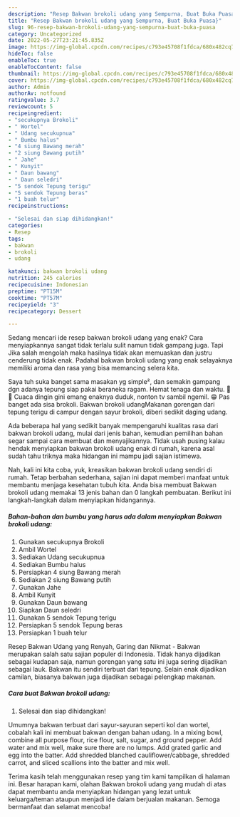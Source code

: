 ```yaml
---
description: "Resep Bakwan brokoli udang yang Sempurna, Buat Buka Puasa}"
title: "Resep Bakwan brokoli udang yang Sempurna, Buat Buka Puasa}"
slug: 96-resep-bakwan-brokoli-udang-yang-sempurna-buat-buka-puasa
category: Uncategorized
date: 2022-05-27T23:21:45.835Z
image: https://img-global.cpcdn.com/recipes/c793e45708f1fdca/680x482cq70/bakwan-brokoli-udang-foto-resep-utama.jpg
hideToc: false
enableToc: true
enableTocContent: false
thumbnail: https://img-global.cpcdn.com/recipes/c793e45708f1fdca/680x482cq70/bakwan-brokoli-udang-foto-resep-utama.jpg
cover: https://img-global.cpcdn.com/recipes/c793e45708f1fdca/680x482cq70/bakwan-brokoli-udang-foto-resep-utama.jpg
author: Admin
authorAv: notfound
ratingvalue: 3.7
reviewcount: 5
recipeingredient:
- "secukupnya Brokoli"
- " Wortel"
- " Udang secukupnua"
- " Bumbu halus"
- "4 siung Bawang merah"
- "2 siung Bawang putih"
- " Jahe"
- " Kunyit"
- " Daun bawang"
- " Daun seledri"
- "5 sendok Tepung terigu"
- "5 sendok Tepung beras"
- "1 buah telur"
recipeinstructions:

- "Selesai dan siap dihidangkan!"
categories:
- Resep
tags:
- bakwan
- brokoli
- udang

katakunci: bakwan brokoli udang 
nutrition: 245 calories
recipecuisine: Indonesian
preptime: "PT15M"
cooktime: "PT57M"
recipeyield: "3"
recipecategory: Dessert

---
```



Sedang mencari ide resep bakwan brokoli udang yang enak? Cara menyiapkannya sangat tidak terlalu sulit namun tidak gampang juga. Tapi Jika salah mengolah maka hasilnya tidak akan memuaskan dan justru cenderung tidak enak. Padahal bakwan brokoli udang yang enak selayaknya memiliki aroma dan rasa yang bisa memancing selera kita.


Saya tuh suka banget sama masakan yg simple², dan semakin gampang dgn adanya tepung siap pakai beraneka ragam. Hemat tenaga dan waktu. 🤭🤭 Cuaca dingin gini emang enaknya duduk, nonton tv sambil ngemil. 😁 Pas banget ada sisa brokoli. Bakwan brokoli udangMakanan gorengan dari tepung terigu di campur dengan sayur brokoli, diberi sedikit daging udang.

Ada beberapa hal yang sedikit banyak mempengaruhi kualitas rasa dari bakwan brokoli udang, mulai dari jenis bahan, kemudian pemilihan bahan segar sampai cara membuat dan menyajikannya. Tidak usah pusing kalau hendak menyiapkan bakwan brokoli udang enak di rumah, karena asal sudah tahu triknya maka hidangan ini mampu jadi sajian istimewa.


Nah, kali ini kita coba, yuk, kreasikan bakwan brokoli udang sendiri di rumah. Tetap berbahan sederhana, sajian ini dapat memberi manfaat untuk membantu menjaga kesehatan tubuh kita. Anda bisa membuat Bakwan brokoli udang memakai 13 jenis bahan dan 0 langkah pembuatan. Berikut ini langkah-langkah dalam menyiapkan hidangannya.

<!--inarticleads1-->

##### Bahan-bahan dan bumbu yang harus ada dalam menyiapkan Bakwan brokoli udang:

1. Gunakan secukupnya Brokoli
1. Ambil  Wortel
1. Sediakan  Udang secukupnua
1. Sediakan  Bumbu halus
1. Persiapkan 4 siung Bawang merah
1. Sediakan 2 siung Bawang putih
1. Gunakan  Jahe
1. Ambil  Kunyit
1. Gunakan  Daun bawang
1. Siapkan  Daun seledri
1. Gunakan 5 sendok Tepung terigu
1. Persiapkan 5 sendok Tepung beras
1. Persiapkan 1 buah telur


Resep Bakwan Udang yang Renyah, Garing dan Nikmat - Bakwan merupakan salah satu sajian populer di Indonesia. Tidak hanya dijadikan sebagai kudapan saja, namun gorengan yang satu ini juga sering dijadikan sebagai lauk. Bakwan itu sendiri terbuat dari tepung. Selain enak dijadikan camilan, biasanya bakwan juga dijadikan sebagai pelengkap makanan. 

<!--inarticleads2-->

##### Cara buat Bakwan brokoli udang:


1. Selesai dan siap dihidangkan!

Umumnya bakwan terbuat dari sayur-sayuran seperti kol dan wortel, cobalah kali ini membuat bakwan dengan bahan udang. In a mixing bowl, combine all purpose flour, rice flour, salt, sugar, and ground pepper. Add water and mix well, make sure there are no lumps. Add grated garlic and egg into the batter. Add shredded blanched cauliflower/cabbage, shredded carrot, and sliced scallions into the batter and mix well. 

Terima kasih telah menggunakan resep yang tim kami tampilkan di halaman ini. Besar harapan kami, olahan Bakwan brokoli udang yang mudah di atas dapat membantu anda menyiapkan hidangan yang lezat untuk keluarga/teman ataupun menjadi ide dalam berjualan makanan. Semoga bermanfaat dan selamat mencoba!
